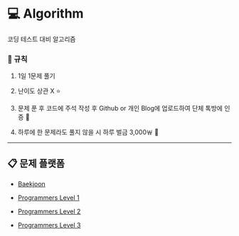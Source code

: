 # :computer: Algorithm

코딩 테스트 대비 알고리즘 

### :loudspeaker: 규칙

1. 1일 1문제 풀기

2. 난이도 상관 X :star:

3. 문제 푼 후 코드에 주석 작성 후 Github or 개인 Blog에 업로드하여 단체 톡방에 인증 :newspaper:

4. 하루에 한 문제라도 풀지 않을 시 하루 벌금 3,000￦ :money_with_wings:

---

## :clipboard: 문제 플랫폼

  - [Baekjoon](https://github.com/firemancha/Algorithm/tree/main/Baekjoon)

  - [Programmers Level 1](https://github.com/firemancha/Algorithm/tree/main/Programmers-Level1)

  - [Programmers Level 2](https://github.com/firemancha/Algorithm/tree/main/Programmers-Level2)

  - [Programmers Level 3](https://github.com/firemancha/Algorithm/tree/main/Programmers-Level3)